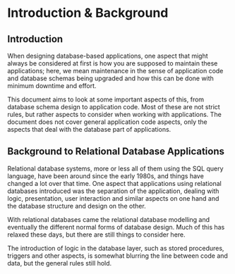 # Introduction & Background

## Introduction

When designing database-based applications, one aspect that might always be considered at first is how you are supposed to maintain these applications; here, we mean maintenance in the sense of application code and database schemas being upgraded and how this can be done with minimum downtime and effort.

This document aims to look at some important aspects of this, from database schema design to application code. Most of these are not strict rules, but rather aspects to consider when working with applications. The document does not cover general application code aspects, only the aspects that deal with the database part of applications.

## Background to Relational Database Applications

Relational database systems, more or less all of them using the SQL query language, have been around since the early 1980s, and things have changed a lot over that time. One aspect that applications using relational databases introduced was the separation of the application, dealing with logic, presentation, user interaction and similar aspects on one hand and the database structure and design on the other.

With relational databases came the relational database modelling and eventually the different normal forms of database design. Much of this has relaxed these days, but there are still things to consider here.

The introduction of logic in the database layer, such as stored procedures, triggers and other aspects, is somewhat blurring the line between code and data, but the general rules still hold.&#x20;
